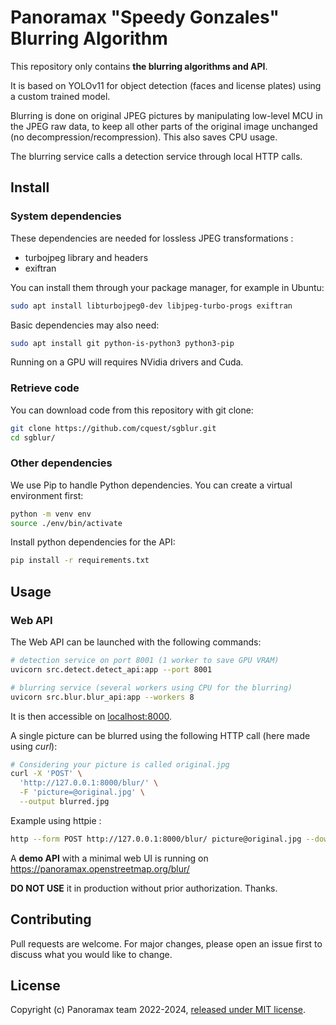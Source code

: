 # Panoramax "Speedy Gonzales" Blurring Algorithm

This repository only contains __the blurring algorithms and API__.

It is based on YOLOv11 for object detection (faces and license plates) using a custom trained model.

Blurring is done on original JPEG pictures by manipulating low-level MCU in the JPEG raw data, to keep all other parts of the original image unchanged (no decompression/recompression). This also saves CPU usage.

The blurring service calls a detection service through local HTTP calls.


## Install

### System dependencies

These dependencies are needed for lossless JPEG transformations :

- turbojpeg library and headers
- exiftran

You can install them through your package manager, for example in Ubuntu:

```bash
sudo apt install libturbojpeg0-dev libjpeg-turbo-progs exiftran
```

Basic dependencies may also need:

```bash
sudo apt install git python-is-python3 python3-pip
```

Running on a GPU will requires NVidia drivers and Cuda.


### Retrieve code

You can download code from this repository with git clone:

```bash
git clone https://github.com/cquest/sgblur.git
cd sgblur/
```

### Other dependencies

We use Pip to handle Python dependencies. You can create a virtual environment first:

```bash
python -m venv env
source ./env/bin/activate
```

Install python dependencies for the API:

```bash
pip install -r requirements.txt
```

## Usage

### Web API

The Web API can be launched with the following commands:

```bash
# detection service on port 8001 (1 worker to save GPU VRAM)
uvicorn src.detect.detect_api:app --port 8001

# blurring service (several workers using CPU for the blurring)
uvicorn src.blur.blur_api:app --workers 8 
```

It is then accessible on [localhost:8000](http://127.0.0.1:8000).

A single picture can be blurred using the following HTTP call (here made using _curl_):

```bash
# Considering your picture is called original.jpg
curl -X 'POST' \
  'http://127.0.0.1:8000/blur/' \
  -F 'picture=@original.jpg' \
  --output blurred.jpg
```

Example using httpie :

```bash
http --form POST http://127.0.0.1:8000/blur/ picture@original.jpg --download --output blurred.jpg
```

A **demo API** with a minimal web UI is running on https://panoramax.openstreetmap.org/blur/

**DO NOT USE** it in production without prior authorization. Thanks.


## Contributing

Pull requests are welcome. For major changes, please open an issue first to discuss what you would like to change.


## License

Copyright (c) Panoramax team 2022-2024, [released under MIT license](./LICENSE).
